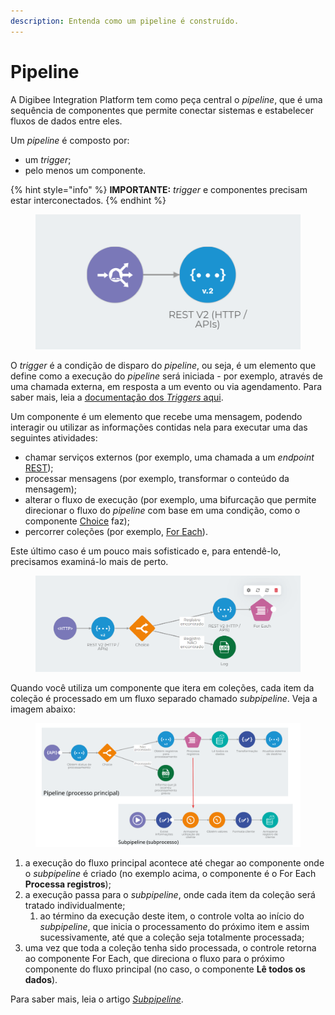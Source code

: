 ```yaml
---
description: Entenda como um pipeline é construído.
---
```


# Pipeline

A Digibee Integration Platform tem como peça central o _pipeline_, que é uma sequência de componentes que permite conectar sistemas e estabelecer fluxos de dados entre eles.

Um _pipeline_ é composto por:

* um _trigger_;
* pelo menos um componente.

{% hint style="info" %}
**IMPORTANTE:** _trigger_ e componentes precisam estar interconectados.
{% endhint %}

<figure><img src="../../.gitbook/assets/image2.png" alt=""><figcaption></figcaption></figure>

O _trigger_ é a condição de disparo do _pipeline_, ou seja, é um elemento que define como a execução do _pipeline_ será iniciada - por exemplo, através de uma chamada externa, em resposta a um evento ou via agendamento. Para saber mais, leia a [documentação dos _Triggers_ aqui](https://docs.digibee.com/documentation/v/pt-br/components/triggers).

Um componente é um elemento que recebe uma mensagem, podendo interagir ou utilizar as informações contidas nela para executar uma das seguintes atividades:

* chamar serviços externos (por exemplo, uma chamada a um _endpoint_ [REST](../../components/web-protocols/rest-v2.md));
* processar mensagens (por exemplo, transformar o conteúdo da mensagem);
* alterar o fluxo de execução (por exemplo, uma bifurcação que permite direcionar o fluxo do _pipeline_ com base em uma condição, como o componente [Choice](../../components/logic/choice.md) faz);
* percorrer coleções (por exemplo, [For Each](../../components/logic/for-each/)).

Este último caso é um pouco mais sofisticado e, para entendê-lo, precisamos examiná-lo mais de perto.

<figure><img src="../../.gitbook/assets/image3 (2).png" alt=""><figcaption></figcaption></figure>

Quando você utiliza um componente que itera em coleções, cada item da coleção é processado em um fluxo separado chamado _subpipeline_. Veja a imagem abaixo:

<figure><img src="../../.gitbook/assets/image1.png" alt=""><figcaption></figcaption></figure>

1. a execução do fluxo principal acontece até chegar ao componente onde o _subpipeline_ é criado (no exemplo acima, o componente é o For Each **Processa registros**);
2. a execução passa para o _subpipeline_, onde cada item da coleção será tratado individualmente;
   1. ao término da execução deste item, o controle volta ao início do _subpipeline_, que inicia o processamento do próximo item e assim sucessivamente, até que a coleção seja totalmente processada;
3. uma vez que toda a coleção tenha sido processada, o controle retorna ao componente For Each, que direciona o fluxo para o próximo componente do fluxo principal (no caso, o componente **Lê todos os dados**).

Para saber mais, leia o artigo [_Subpipeline_](subpipelines.md).
